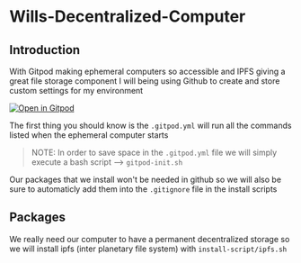 # Wills-Decentralized-Computer

## Introduction 

With Gitpod making ephemeral computers so accessible and IPFS giving a great file storage component I will being using Github to create and store custom settings for my environment

[![Open in Gitpod](https://gitpod.io/button/open-in-gitpod.svg)](https://gitpod.io/#https://github.com/WillKopil/Wills-Decentralized-Computer)

The first thing you should know is the `.gitpod.yml` will run all the commands listed when the ephemeral computer starts

> NOTE: In order to save space in the `.gitpod.yml` file we will simply execute a bash script --> `gitpod-init.sh`

Our packages that we install won't be needed in github so we will also be sure to automaticly add them into the `.gitignore` file in the install scripts

## Packages

We really need our computer to have a permanent decentralized storage so we will install ipfs (inter planetary file system) with `install-script/ipfs.sh`




